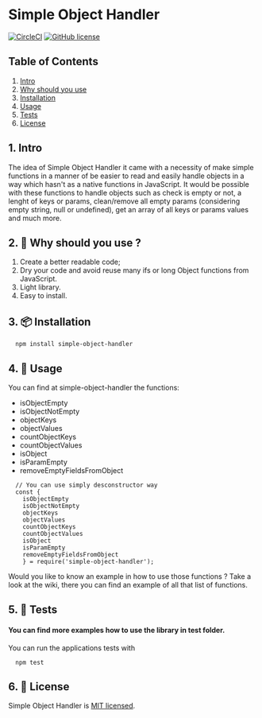 # Simple Object Handler

[![CircleCI](https://circleci.com/gh/cdjohnnatha/simple-object-handler.svg?style=shield)](https://circleci.com/gh/cdjohnnatha/simple-object-handler)
[![GitHub license](https://img.shields.io/github/license/Naereen/StrapDown.js.svg)](https://circleci.com/gh/cdjohnnatha/simple-object-handler/LICENSE)

## Table of Contents

<!-- vscode-markdown-toc -->
1. [Intro](#Intro)
2. [Why should you use](#Why)
3. [Installation](#Installation)
4. [Usage](#Usage)
5. [Tests](#Tests)
6. [License](#License)


## 1. <a name='Intro'></a>Intro

The idea of Simple Object Handler it came with a necessity of make simple functions in a manner of be easier to read and easily handle objects in a way which hasn't as a native functions in JavaScript. It would be possible with these functions to handle objects such as check is empty or not, a lenght of keys or params, clean/remove all empty params (considering empty string, null or undefined), get an array of all keys or params values and much more.

## 2. 🚀 <a name='why'></a>Why should you use ?

1.  Create a better readable code;
2.  Dry your code and avoid reuse many ifs or long Object functions from JavaScript.
3.  Light library.
4.  Easy to install.


## 3. 📦 <a name='Installation'></a>Installation

```
  npm install simple-object-handler
```

## 4. 📖 <a name='Usage'></a>Usage

You can find at simple-object-handler the functions:

* isObjectEmpty 
* isObjectNotEmpty 
* objectKeys 
* objectValues 
* countObjectKeys 
* countObjectValues 
* isObject 
* isParamEmpty 
* removeEmptyFieldsFromObject 


```
  // You can use simply desconstructor way
  const {
    isObjectEmpty
    isObjectNotEmpty
    objectKeys
    objectValues
    countObjectKeys
    countObjectValues
    isObject
    isParamEmpty
    removeEmptyFieldsFromObject
    } = require('simple-object-handler');
```

Would you like to know an example in how to use those functions ? Take a look at the wiki, there you can find an example of all that list of functions.

## 5. 📄 <a name='Tests'></a>Tests

#### You can find more examples how to use the library in test folder.

You can run the applications tests with

```
  npm test
```

## 6. 📄 <a name='License'></a>License
Simple Object Handler is [MIT licensed](./LICENSE).